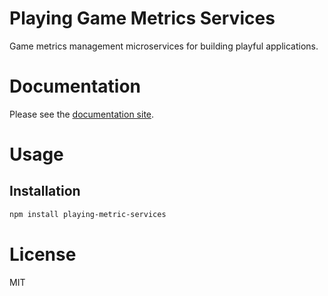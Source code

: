 Playing Game Metrics Services
=============================

Game metrics management microservices for building playful applications.

# Documentation

Please see the [documentation site](https://playingio.github.io).

# Usage

## Installation

```bash
npm install playing-metric-services
```

# License

MIT